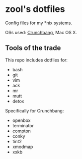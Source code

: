 zool's dotfiles
===============

Config files for my \*nix systems.

OSs used: [Crunchbang](http://crunchbang.org/), Mac OS X.

Tools of the trade
------------------

This repo includes dotfiles for:

- bash
- git
- vim
- ack
- mr
- mutt
- detox

Specifically for Crunchbang:

- openbox
- terminator
- compton
- conky
- tint2
- xmodmap
- xxkb
